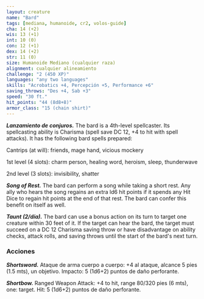 ```yaml
---
layout: creature
name: "Bard"
tags: [mediana, humanoide, cr2, volos-guide]
cha: 14 (+2)
wis: 13 (+1)
int: 10 (0)
con: 12 (+1)
dex: 14 (+2)
str: 11 (0)
size: Humanoide Mediano (cualquier raza)
alignment: cualquier alineamiento
challenge: "2 (450 XP)"
languages: "any two languages"
skills: "Acrobatics +4, Percepción +5, Performance +6"
saving_throws: "Des +4, Sab +3"
speed: "30 ft."
hit_points: "44 (8d8+8)"
armor_class: "15 (chain shirt)"
---
```


***Lanzamiento de conjuros.*** The bard is a 4th-level spellcaster. Its spellcasting ability is Charisma (spell save DC 12, +4 to hit with spell attacks). It has the following bard spells prepared:

Cantrips (at will): friends, mage hand, vicious mockery

1st level (4 slots): charm person, healing word, heroism, sleep, thunderwave

2nd level (3 slots): invisibility, shatter

***Song of Rest.*** The bard can perform a song while taking a short rest. Any ally who hears the song regains an extra ld6 hit points if it spends any Hit Dice to regain hit points at the end of that rest. The bard can confer this benefit on itself as well.

***Taunt (2/día).*** The bard can use a bonus action on its turn to target one creature within 30 feet of it. If the target can hear the bard, the target must succeed on a DC 12 Charisma saving throw or have disadvantage on ability checks, attack rolls, and saving throws until the start of the bard's next turn.

### Acciones

***Shortsword.*** Ataque de arma cuerpo a cuerpo: +4 al ataque, alcance 5 pies (1.5 mts), un objetivo. Impacto: 5 (1d6+2) puntos de daño perforante.

***Shortbow.*** Ranged Weapon Attack: +4 to hit, range 80/320 pies (6 mts), one: target. Hit: 5 (1d6+2) puntos de daño perforante.